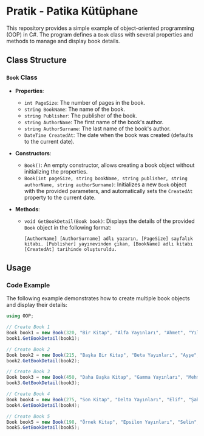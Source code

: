 # Pratik - Patika Kütüphane

This repository provides a simple example of object-oriented programming (OOP) in C#. The program defines a `Book` class with several properties and methods to manage and display book details.

## Class Structure

### `Book` Class

- **Properties**:
  - `int PageSize`: The number of pages in the book.
  - `string BookName`: The name of the book.
  - `string Publisher`: The publisher of the book.
  - `string AuthorName`: The first name of the book's author.
  - `string AuthorSurname`: The last name of the book's author.
  - `DateTime CreatedAt`: The date when the book was created (defaults to the current date).

- **Constructors**:
  - `Book()`: An empty constructor, allows creating a book object without initializing the properties.
  - `Book(int pageSize, string bookName, string publisher, string authorName, string authorSurname)`: Initializes a new `Book` object with the provided parameters, and automatically sets the `CreatedAt` property to the current date.

- **Methods**:
  - `void GetBookDetail(Book book)`: Displays the details of the provided `Book` object in the following format:
    ```
    [AuthorName] [AuthorSurname] adlı yazarın, [PageSize] sayfalık kitabı. [Publisher] yayınevinden çıkan, [BookName] adlı kitabı [CreatedAt] tarihinde oluşturuldu.
    ```

## Usage

### Code Example

The following example demonstrates how to create multiple book objects and display their details:

```csharp
using OOP;

// Create Book 1
Book book1 = new Book(320, "Bir Kitap", "Alfa Yayınları", "Ahmet", "Yılmaz");
book1.GetBookDetail(book1);

// Create Book 2
Book book2 = new Book(215, "Başka Bir Kitap", "Beta Yayınları", "Ayşe", "Karan");
book2.GetBookDetail(book2);

// Create Book 3
Book book3 = new Book(450, "Daha Başka Kitap", "Gamma Yayınları", "Mehmet", "Demir");
book3.GetBookDetail(book3);

// Create Book 4
Book book4 = new Book(275, "Son Kitap", "Delta Yayınları", "Elif", "Şahin");
book4.GetBookDetail(book4);

// Create Book 5
Book book5 = new Book(198, "Örnek Kitap", "Epsilon Yayınları", "Selin", "Yurt");
book5.GetBookDetail(book5);
